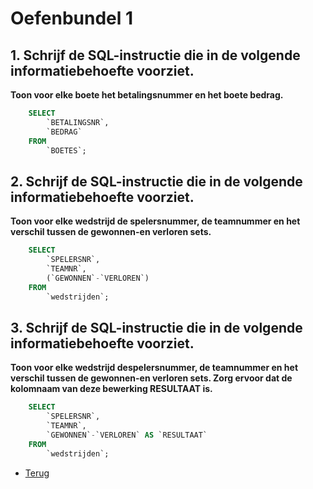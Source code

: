 # Oefenbundel 1

## 1. Schrijf de SQL-instructie die in de volgende informatiebehoefte voorziet.

**Toon voor elke boete het betalingsnummer en het boete bedrag.**

```sql
    SELECT
        `BETALINGSNR`,
        `BEDRAG`
    FROM
        `BOETES`;
```

## 2. Schrijf de SQL-instructie die in de volgende informatiebehoefte voorziet.

**Toon voor elke wedstrijd de spelersnummer, de teamnummer en het verschil tussen de gewonnen-en verloren sets.**

```sql
    SELECT
        `SPELERSNR`,
        `TEAMNR`,
        (`GEWONNEN`-`VERLOREN`)
    FROM
        `wedstrijden`;
```

## 3. Schrijf de SQL-instructie die in de volgende informatiebehoefte voorziet.

**Toon voor elke wedstrijd despelersnummer, de teamnummer en het verschil tussen de gewonnen-en verloren sets. Zorg ervoor dat de kolomnaam van deze bewerking RESULTAAT is.**

```sql
    SELECT
        `SPELERSNR`,
        `TEAMNR`,
        `GEWONNEN`-`VERLOREN` AS `RESULTAAT`
    FROM
        `wedstrijden`;
```

- [Terug](../Deel4.md)